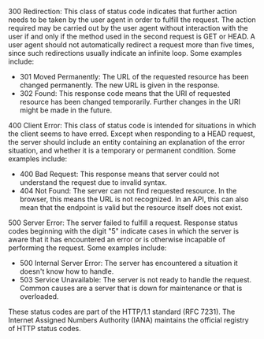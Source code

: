 300 Redirection: This class of status code indicates that further action needs to be taken by the user agent in order to fulfill the request. The action required may be carried out by the user agent without interaction with the user if and only if the method used in the second request is GET or HEAD. A user agent should not automatically redirect a request more than five times, since such redirections usually indicate an infinite loop. Some examples include:

- 301 Moved Permanently: The URL of the requested resource has been changed permanently. The new URL is given in the response.
- 302 Found: This response code means that the URI of requested resource has been changed temporarily. Further changes in the URI might be made in the future.

400 Client Error: This class of status code is intended for situations in which the client seems to have erred. Except when responding to a HEAD request, the server should include an entity containing an explanation of the error situation, and whether it is a temporary or permanent condition. Some examples include:

- 400 Bad Request: This response means that server could not understand the request due to invalid syntax.
- 404 Not Found: The server can not find requested resource. In the browser, this means the URL is not recognized. In an API, this can also mean that the endpoint is valid but the resource itself does not exist.

500 Server Error: The server failed to fulfill a request. Response status codes beginning with the digit "5" indicate cases in which the server is aware that it has encountered an error or is otherwise incapable of performing the request. Some examples include:

- 500 Internal Server Error: The server has encountered a situation it doesn't know how to handle.
- 503 Service Unavailable: The server is not ready to handle the request. Common causes are a server that is down for maintenance or that is overloaded.

These status codes are part of the HTTP/1.1 standard (RFC 7231). The Internet Assigned Numbers Authority (IANA) maintains the official registry of HTTP status codes.